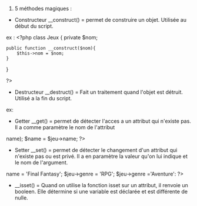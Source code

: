1. 5 méthodes magiques :

- Constructeur __construct() = permet de construire un objet. Utilisée au début du script.

ex : <?php
class Jeux
{
    private $nom;

    public function __construct($nom){
        $this->nom = $nom;
    }
}

?>

- Destructeur __destruct() = Fait un traitement quand l'objet est détruit. Utilisé a la fin du script.

ex:
<?php

class Jeux{
    public function __destruct(){
        echo('Je déstruis mon Jeu);
    }
}

?>

- Getter __get() = permet de détecter l'acces a un attribut qui n'existe pas. Il a comme paramètre le nom de l'attribut

<?
class Jeux{
    private $nom;
    private $genre;

    public function __get($nom, $genre){
    }
}

$jeu = new Jeux();
echo($jeu->name);
$name = $jeu->name;

?>

- Setter __set() = permet de détecter le changement d'un attribut qui n'existe pas ou est privé. Il a en paramètre la valeur qu'on lui indique et le nom de l'argument.

<?
class Jeux{
    private $nom;
    private $genre;

    public function __set($nom, $value){
    
    }
}

$jeu = new Jeux();
$jeu->name = 'Final Fantasy';
$jeu->genre = 'RPG';
$jeu->genre ='Aventure':

?>



- __isset() = Quand on utilise la fonction isset sur un attribut, il renvoie un booleen. Elle détermine si une variable est déclarée et est différente de nulle.

<?
  
  $jeu ='';

  if (isset($jeu)){
      echo 'Cette variable existe';
  }
?>



